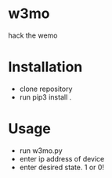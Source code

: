# w3mo
hack the wemo

# Installation
* clone repository
* run pip3 install .

# Usage
* run w3mo.py
* enter ip address of device
* enter desired state. 1 or 0!